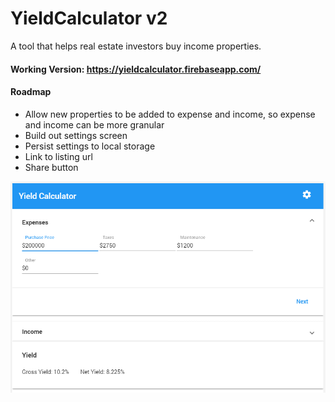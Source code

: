 # YieldCalculator v2
 A tool that helps real estate investors buy income properties. 
 

#### Working Version: https://yieldcalculator.firebaseapp.com/

#### Roadmap
+ Allow new properties to be added to expense and income, so expense and income can be more granular
+ Build out settings screen
+ Persist settings to local storage
+ Link to listing url
+ Share button

 <img src="https://github.com/joshpierro/YieldCalculator/blob/master/images/yield.png"/>

